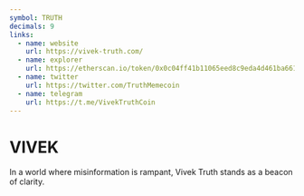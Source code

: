 ```yaml
---
symbol: TRUTH
decimals: 9
links:
  - name: website
    url: https://vivek-truth.com/
  - name: explorer
    url: https://etherscan.io/token/0x0c04ff41b11065eed8c9eda4d461ba6611591395
  - name: twitter
    url: https://twitter.com/TruthMemecoin
  - name: telegram
    url: https://t.me/VivekTruthCoin
---
```


# VIVEK

In a world where misinformation is rampant, Vivek Truth stands as a beacon of clarity.
